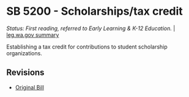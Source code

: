 # SB 5200 - Scholarships/tax credit
*Status: First reading, referred to Early Learning & K-12 Education.* | [leg.wa.gov summary](https://app.leg.wa.gov/billsummary?BillNumber=5200&Year=2021)

Establishing a tax credit for contributions to student scholarship organizations.

## Revisions
* [Original Bill](1/)